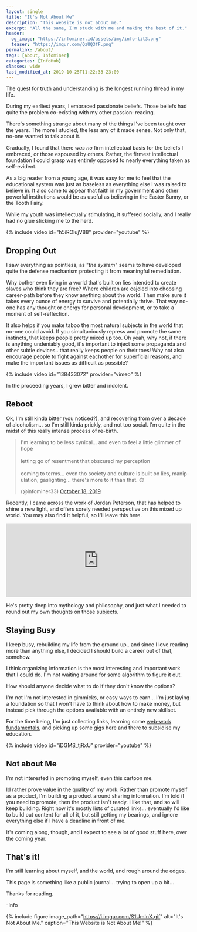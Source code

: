 ```yaml
---
layout: single
title: "It's Not About Me"
description: "This website is not about me."
excerpt: "All the same, I'm stuck with me and making the best of it."
header:
  og_image: "https://infominer.id/assets/img/info-lit3.png"
  teaser: "https://imgur.com/QzUQ3fF.png"
permalink: /about/
tags: [About, Infominer]
categories: [InfoHub]
classes: wide
last_modified_at: 2019-10-25T11:22:33-23:00
---
```


The quest for truth and understanding is the longest running thread in my life. 

During my earliest years, I embraced passionate beliefs. Those beliefs had quite the problem co-existing with my other passion: reading.

There's something strange about many of the things I've been taught over the years. The more I studied, the less any of it made sense. Not only that, no-one wanted to talk about it. 

Gradually, I found that there *was no* firm intellectual basis for the beliefs I embraced, or those espoused by others. Rather, the firmest intellectual foundation I could grasp was entirely opposed to nearly everything taken as self-evident.

As a big reader from a young age, it was easy for me to feel that the educational system was just as baseless as everything else I was raised to believe in. It also came to appear that faith in my government and other powerful institutions would be as useful as believing in the Easter Bunny, or the Tooth Fairy. 

While my youth was intellectually stimulating, it suffered socially, and I really had no glue sticking me to the herd. 

{% include video id="h5iROlujV88" provider="youtube" %}

## Dropping Out 

I saw everything as pointless, as "*the system*" seems to have developed quite the defense mechanism protecting it from meaningful remediation.

Why bother even living in a world that's built on lies intended to create slaves who think they are free? Where children are cajoled into choosing career-path before they know anything about the world. Then make sure it takes every ounce of energy to survive and potentially thrive. That way no-one has any thought or energy for personal development, or to take a moment of self-reflection.

It also helps if you make taboo the most natural subjects in the world that no-one could avoid. If you simultaniously repress and promote the same instincts, that keeps people pretty mixed up too. Oh yeah, why not, if there is anything undeniably good, it's important to inject some propaganda and other subtle devices.. that really keeps people on their toes! Why not also encourage people to fight against eachother for superficial reasons, and make the important issues as difficult as possible? 

{% include video id="138433072" provider="vimeo" %}

In the proceeding years, I grew bitter and indolent. 

## Reboot

Ok, I'm still kinda bitter (you noticed?), and recovering from over a decade of alcoholism... so I'm still kinda prickly, and not too social. I'm quite in the midst of this really intense process of re-birth.

<blockquote class="twitter-tweet"><p lang="en" dir="ltr">I&#39;m learning to be less cynical... and even to feel a little glimmer of hope<br><br>letting go of resentment that obscured my perception<br><br>coming to terms... even tho society and culture is built on lies, manipulation, gaslighting... there&#39;s more to it than that. 🙃</p> (@infominer33) <a href="https://twitter.com/infominer33/status/1184991088433651713?ref_src=twsrc%5Etfw">October 18, 2019</a></blockquote> <script async src="https://platform.twitter.com/widgets.js" charset="utf-8"></script> 

Recently, I came across the work of Jordan Peterson, that has helped to shine a new light, and offers sorely needed perspective on this mixed up world. You may also find it helpful, so I'll leave this here.

<iframe src="https://art19.com/shows/the-jordan-b-peterson-podcast/episodes/d53aeee1-2d65-4586-a5f6-a8e846975b02/embed?theme=dark-blue" style="width: 100%; height: 200px; border: 0 none;" scrolling="no"></iframe>

He's pretty deep into mythology and philosophy, and just what I needed to round out my own thoughts on those subjects.

## Staying Busy 

I keep busy, rebuilding my life from the ground up.. and since I love reading more than anything else, I decided I should build a career out of that, somehow. 

I think organizing information is the most interesting and important work that I could do. I'm not waiting around for some algorithm to figure it out.

How should anyone decide what to do if they don't know the options?

I'm not I'm not interested in gimmicks, or easy ways to earn... I'm just laying a foundation so that I won't have to think about how to make money, but instead pick through the options available with an entirely new skillset. 

For the time being, I'm just collecting links, learning some [web-work fundamentals](https://web-work.tools), and picking up some gigs here and there to subsidise my education.

{% include video id="iDGMS_tjRxU" provider="youtube" %}

## Not about Me

I'm not interested in promoting myself, even this cartoon me. 

Id rather prove value in the quality of my work. Rather than promote myself as a product, I'm building a product around sharing information. I'm told if you need to promote, then the product isn't ready. I like that, and so will keep building.  Right now it's mostly lists of curated links... eventually I'd like to build out content for all of it, but still getting my bearings, and ignore everything else if I have a deadline in front of me.

It's coming along, though, and I expect to see a lot of good stuff here, over the coming year.

## That's it!

I'm still learning about myself, and the world, and rough around the edges.

This page is something like a public journal... trying to open up a bit...

Thanks for reading.

-Info



{% include figure image_path="https://i.imgur.com/S1UmInX.gif" alt="It's Not About Me." caption="This Website is Not About Me!" %}
